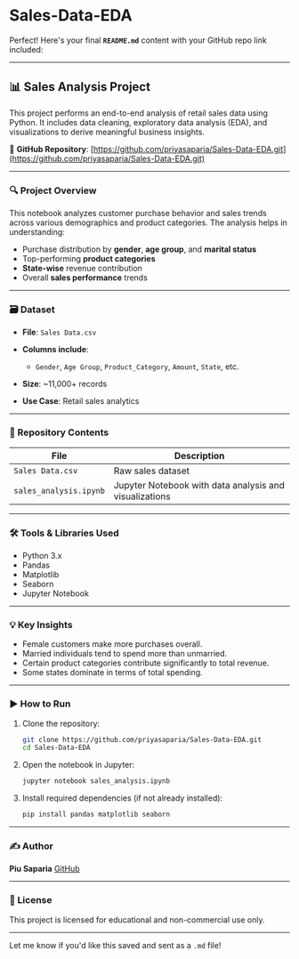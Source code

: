 # Sales-Data-EDA
Perfect! Here's your final **`README.md`** content with your GitHub repo link included:

---

## 📊 Sales Analysis Project

This project performs an end-to-end analysis of retail sales data using Python. It includes data cleaning, exploratory data analysis (EDA), and visualizations to derive meaningful business insights.

🔗 **GitHub Repository**: [https://github.com/priyasaparia/Sales-Data-EDA.git](https://github.com/priyasaparia/Sales-Data-EDA.git)

---

### 🔍 Project Overview

This notebook analyzes customer purchase behavior and sales trends across various demographics and product categories. The analysis helps in understanding:

* Purchase distribution by **gender**, **age group**, and **marital status**
* Top-performing **product categories**
* **State-wise** revenue contribution
* Overall **sales performance** trends

---

### 🗃️ Dataset

* **File**: `Sales Data.csv`
* **Columns include**:

  * `Gender`, `Age Group`, `Product_Category`, `Amount`, `State`, etc.
* **Size**: \~11,000+ records
* **Use Case**: Retail sales analytics

---

### 📂 Repository Contents

| File                   | Description                                            |
| ---------------------- | ------------------------------------------------------ |
| `Sales Data.csv`       | Raw sales dataset                                      |
| `sales_analysis.ipynb` | Jupyter Notebook with data analysis and visualizations |

---

### 🛠️ Tools & Libraries Used

* Python 3.x
* Pandas
* Matplotlib
* Seaborn
* Jupyter Notebook

---

### 💡 Key Insights

* Female customers make more purchases overall.
* Married individuals tend to spend more than unmarried.
* Certain product categories contribute significantly to total revenue.
* Some states dominate in terms of total spending.

---

### ▶️ How to Run

1. Clone the repository:

   ```bash
   git clone https://github.com/priyasaparia/Sales-Data-EDA.git
   cd Sales-Data-EDA
   ```
2. Open the notebook in Jupyter:

   ```bash
   jupyter notebook sales_analysis.ipynb
   ```
3. Install required dependencies (if not already installed):

   ```bash
   pip install pandas matplotlib seaborn
   ```

---

### ✍️ Author

**Piu Saparia**
[GitHub](https://github.com/priyasaparia)

---

### 📄 License

This project is licensed for educational and non-commercial use only.

---

Let me know if you'd like this saved and sent as a `.md` file!
